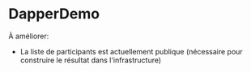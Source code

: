 # DapperDemo

À améliorer: 
* La liste de participants est actuellement publique (nécessaire pour construire le résultat dans l'infrastructure)
